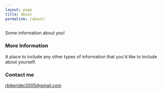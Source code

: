 ```yaml
---
layout: page
title: About
permalink: /about/
---
```


Some information about you!

### More Information

A place to include any other types of information that you'd like to include about yourself.

### Contact me

[rbikerider2005@gmail.com](mailto:rbikerider2005@gmail.com)